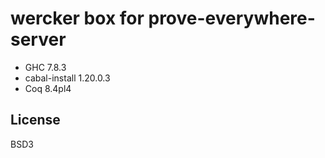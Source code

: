 wercker box for prove-everywhere-server
=======================================

- GHC 7.8.3
- cabal-install 1.20.0.3
- Coq 8.4pl4

License
-------

BSD3
